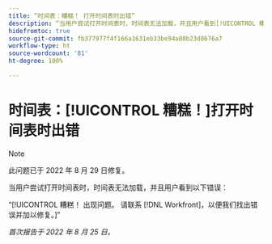 ```yaml
---
title: “时间表：糟糕！ 打开时间表时出错”
description: “当用户尝试打开时间表时，时间表无法加载，并且用户看到[!UICONTROL 糟糕]错误。”
hidefromtoc: true
source-git-commit: fb377977f4f166a1631eb33be94a88b23d8676a7
workflow-type: ht
source-wordcount: '81'
ht-degree: 100%

---
```



# 时间表：[!UICONTROL 糟糕！]打开时间表时出错

>[!NOTE]
>
>此问题已于 2022 年 8 月 29 日修复。

当用户尝试打开时间表时，时间表无法加载，并且用户看到以下错误：

“[!UICONTROL 糟糕！ 出现问题。 请联系 [!DNL Workfront]，以便我们找出错误并加以修复。]”

_首次报告于 2022 年 8 月 25 日。_

